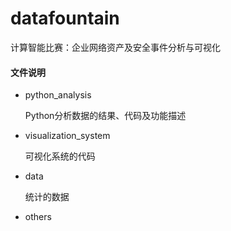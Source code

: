 # datafountain
计算智能比赛：企业网络资产及安全事件分析与可视化



#### 文件说明

- python_analysis

  Python分析数据的结果、代码及功能描述

- visualization_system

  可视化系统的代码

- data

  统计的数据

- others